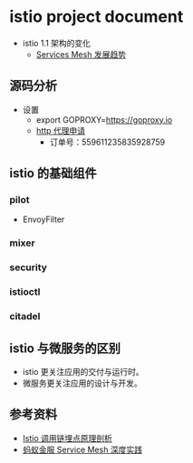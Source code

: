 # istio project document

- istio 1.1 架构的变化
  - [Services Mesh 发展趋势](https://mp.weixin.qq.com/s/N_z14Ej_TUCEvo3Onzausw)

## 源码分析

- 设置
  - export GOPROXY=https://goproxy.io
  - [http 代理申请](http://ip.hutoudaili.com/)
    - 订单号：559611235835928759

## istio 的基础组件

### pilot

- EnvoyFilter

### mixer

### security

### istioctl

### citadel

## istio 与微服务的区别

- istio 更关注应用的交付与运行时。
- 微服务更关注应用的设计与开发。

## 参考资料

- [Istio 调用链埋点原理剖析](https://www.cnblogs.com/CCE-SWR/p/10270603.html)
- [蚂蚁金服 Service Mesh 深度实践](https://yq.aliyun.com/articles/725967?spm=a2c4e.11153940.0.0.139c29c3nQSYj5)
